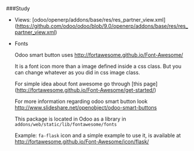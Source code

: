 ###Study
* Views: [odoo/openerp/addons/base/res/res_partner_view.xml] (https://github.com/odoo/odoo/blob/9.0/openerp/addons/base/res/res_partner_view.xml)

* Fonts

  Odoo smart button uses http://fortawesome.github.io/Font-Awesome/

  It is a font icon more than a image defined inside a css class. But you can change whatever as you did in css image class.

  For simple idea about font awesome go through [this page] (http://fortawesome.github.io/Font-Awesome/get-started/)

  For more information regarding odoo smart button look http://www.slideshare.net/openobject/odoo-smart-buttons

  This package is located in Odoo as a library in `addons/web/static/lib/fontawesome/fonts`

  Example: `fa-flask` icon and a simple example to use it, is available at http://fortawesome.github.io/Font-Awesome/icon/flask/

